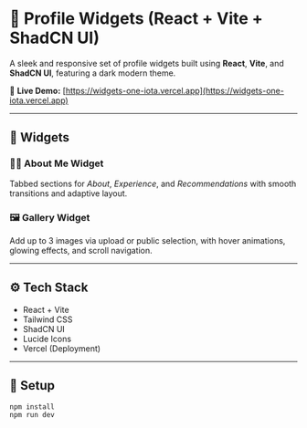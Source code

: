 # 🌌 Profile Widgets (React + Vite + ShadCN UI)

A sleek and responsive set of profile widgets built using **React**, **Vite**, and **ShadCN UI**, featuring a dark modern theme.

🔗 **Live Demo:** [https://widgets-one-iota.vercel.app](https://widgets-one-iota.vercel.app)

---

## 🧩 Widgets

### 🧑‍💼 About Me Widget
Tabbed sections for *About*, *Experience*, and *Recommendations* with smooth transitions and adaptive layout.

### 🖼️ Gallery Widget
Add up to 3 images via upload or public selection, with hover animations, glowing effects, and scroll navigation.

---

## ⚙️ Tech Stack
- React + Vite  
- Tailwind CSS  
- ShadCN UI  
- Lucide Icons  
- Vercel (Deployment)

---

## 🚀 Setup
```bash
npm install
npm run dev
